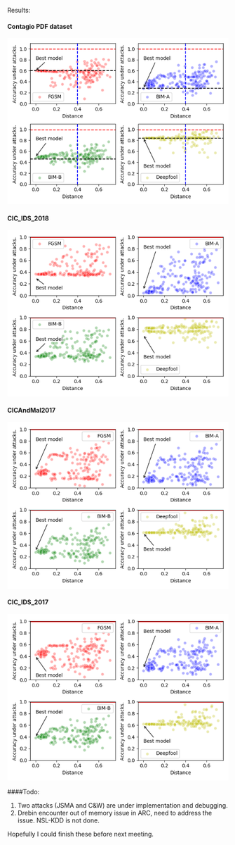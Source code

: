 Results:


#### Contagio PDF dataset

![Contagio PDF](https://github.com/ai-se/Patrick_Rui/blob/master/Rui/contagiopdf_gower_distance_update.png)

#### CIC_IDS_2018

![CICAndMal2017](https://github.com/ai-se/Patrick_Rui/blob/master/Rui/IDS2018_gower_distance.png)


#### CICAndMal2017

![CIC_IDS_2018](https://github.com/ai-se/Patrick_Rui/blob/master/Rui/CICAndMal2017_gower_distance.png)

#### CIC_IDS_2017

![CIC_IDS_2017](https://github.com/ai-se/Patrick_Rui/blob/master/Rui/IDS2017_gower_distance.png)


####Todo:
1. Two attacks (JSMA and C&W) are under implementation and debugging.
2. Drebin encounter out of memory issue in ARC, need to address the issue. NSL-KDD is not done.

Hopefully I could finish these before next meeting.
